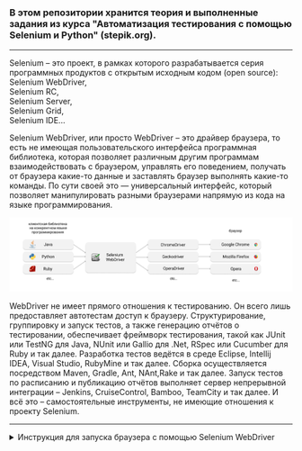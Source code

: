 ### В этом репозитории хранится теория и выполненные задания из курса "Автоматизация тестирования с помощью Selenium и Python" (stepik.org).  

---

Selenium – это проект, в рамках которого разрабатывается серия программных продуктов с открытым исходным кодом (open source):  
Selenium WebDriver,  
Selenium RC,  
Selenium Server,  
Selenium Grid,  
Selenium IDE...  

Selenium WebDriver, или просто WebDriver – это драйвер браузера, то есть не имеющая пользовательского интерфейса программная библиотека, которая позволяет различным другим программам взаимодействовать с браузером, управлять его поведением, получать от браузера какие-то данные и заставлять браузер выполнять какие-то команды. По сути своей это — универсальный интерфейс, который позволяет манипулировать разными браузерами напрямую из кода на языке программирования.

<img src="https://github.com/OksanaKZ/Python-Auto-Tests/blob/main/images/Selenium%20WebDriver.png"/>

WebDriver не имеет прямого отношения к тестированию. Он всего лишь предоставляет автотестам доступ к браузеру. Структурирование, группировку и запуск тестов, а также генерацию отчётов о тестировании, обеспечивает фреймворк тестирования, такой как JUnit или TestNG для Java, NUnit или Gallio для .Net, RSpec или Cucumber для Ruby и так далее. Разработка тестов ведётся в среде Eclipse, Intellij IDEA, Visual Studio, RubyMine и так далее. Сборка осуществляется посредством Maven, Gradle, Ant, NAnt,Rake и так далее. Запуск тестов по расписанию и публикацию отчётов выполняет сервер непрерывной интеграции – Jenkins, CruiseControl, Bamboo, TeamCity и так далее. И всё это – самостоятельные инструменты, не имеющие отношения к проекту Selenium.  

---
<details>
<summary>Инструкция для запуска браузера с помощью Selenium WebDriver</summary>

1. Установить Python3 ([официальный сайт](https://www.python.org/downloads/)). Во время установки поставить галочку в разделе Add Python 3.x to PATH (тогда вызов интерпретатора Python будет доступен из командной строки).
2. Создать виртуальное окружение (легко удалить или изменить). Все пакеты для Python, которые будут установлены позднее, будут доступны только в этом виртуальном окружении:
```
mkdir environments
cd environments
python -m venv selenium_env
```
3. Активировать виртуальное окружение:  
```
selenium_env\Scripts\activate.bat
```
4. В виртуальном окружении установить библиотеку Selenium:
```
pip install selenium==4.*
```
5. В виртуальном окружении установить PyTest:
```
pip install pytest==7.1.2
```
6. Cохранить все версии пакетов в специальный файл requirements.txt:
```
pip freeze > requirements.txt
```
Чтобы добавить все пакеты из файла в новом виртуальном окружении, ввести команду:  
```
pip install -r requirements.txt
```
7. Установить драйвер для браузера:  
- для Chrome скачать нужную версию драйвера ChromeDriver можно по [ссылке](https://googlechromelabs.github.io/chrome-for-testing/);
- создать на диске C: папку chromedriver и положите разархивированный ранее файл chromedriver.exe в папку C:\chromedriver;
- добавить в системную переменную PATH папку C:\chromedriver ([инструкция](https://www.computerhope.com/issues/ch000549.htm)).  
8. Для запуска интерпретатора Python ввести команду python.  
9. Деактивировать виртуальное окружение:  
```
deactivate.bat
```
</details>
